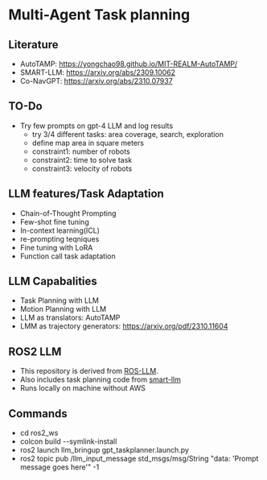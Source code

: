 # Multi-Agent Task planning

## Literature
- AutoTAMP: https://yongchao98.github.io/MIT-REALM-AutoTAMP/  
- SMART-LLM: https://arxiv.org/abs/2309.10062  
- Co-NavGPT: https://arxiv.org/abs/2310.07937  

## TO-Do
- Try few prompts on gpt-4 LLM and log results
    - try 3/4 different tasks: area coverage, search, exploration
    - define map area in square meters
    - constraint1: number of robots
    - constraint2: time to solve task
    - constraint3: velocity of robots

## LLM features/Task Adaptation
- Chain-of-Thought Prompting
- Few-shot fine tuning
- In-context learning(ICL)
- re-prompting teqniques
- Fine tuning with LoRA
- Function call task adaptation

## LLM Capabalities
- Task Planning with LLM
- Motion Planning with LLM
- LLM as translators: AutoTAMP
- LMM as trajectory generators: https://arxiv.org/pdf/2310.11604 

## ROS2 LLM 
- This repository is derived from [ROS-LLM](https://github.com/Auromix/ROS-LLM). 
- Also includes task planning code from [smart-llm](https://github.com/SMARTlab-Purdue/SMART-LLM?tab=readme-ov-file)
- Runs locally on machine without AWS

## Commands
- cd ros2_ws
- colcon build --symlink-install   
- ros2 launch llm_bringup gpt_taskplanner.launch.py
- ros2 topic pub /llm_input_message std_msgs/msg/String "data: 'Prompt message goes here'" -1

